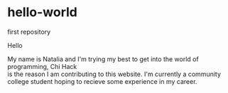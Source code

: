 # hello-world
first repository

Hello 

My name is Natalia and I'm trying my best to get into the world of programming, Chi Hack   
is the reason I am contributing to this website. I'm currently a community college student 
hoping to recieve some experience in my career. 
